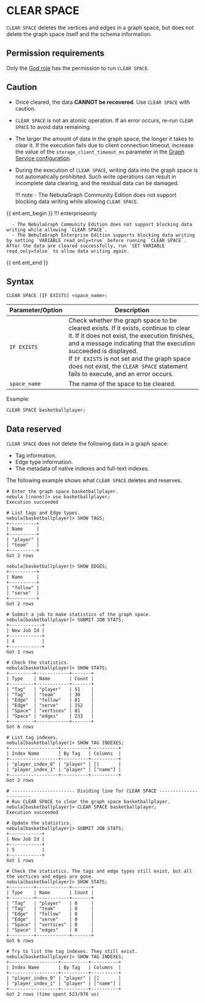 # CLEAR SPACE

`CLEAR SPACE` deletes the vertices and edges in a graph space, but does not delete the graph space itself and the schema information.

## Permission requirements

Only the [God role](../../7.data-security/1.authentication/3.role-list.md) has the permission to run `CLEAR SPACE`.

## Caution

- Once cleared, the data **CANNOT be recovered**. Use `CLEAR SPACE` with caution.
- `CLEAR SPACE` is not an atomic operation. If an error occurs, re-run `CLEAR SPACE` to avoid data remaining.
- The larger the amount of data in the graph space, the longer it takes to clear it. If the execution fails due to client connection timeout, increase the value of the `storage_client_timeout_ms` parameter in the [Graph Service configuration](../../5.configurations-and-logs/1.configurations/3.graph-config.md).
- During the execution of `CLEAR SPACE`, writing data into the graph space is not automatically prohibited. Such write operations can result in incomplete data clearing, and the residual data can be damaged.

  !!! note
      - The NebulaGraph Community Edition does not support blocking data writing while allowing `CLEAR SPACE`.

{{ ent.ent_begin }}
  !!! enterpriseonly

      - The NebulaGraph Community Edition does not support blocking data writing while allowing `CLEAR SPACE`.
      - The NebulaGraph Enterprise Edition supports blocking data writing by setting `VARIABLE read_only=true` before running `CLEAR SPACE`. After the data are cleared successfully, run `SET VARIABLE read_only=false` to allow data writing again.

{{ ent.ent_end }}
## Syntax

```ngql
CLEAR SPACE [IF EXISTS] <space_name>;
```

| Parameter/Option | Description |
| - | - |
| `IF EXISTS` | Check whether the graph space to be cleared exists. If it exists, continue to clear it. If it does not exist, the execution finishes, and a message indicating that the execution succeeded is displayed. <br/>If `IF EXISTS` is not set and the graph space does not exist, the `CLEAR SPACE` statement fails to execute, and an error occurs. |
|`space_name`| The name of the space to be cleared. |

Example:

```ngql
CLEAR SPACE basketballplayer;
```

## Data reserved

`CLEAR SPACE` does not delete the following data in a graph space:

- Tag information.
- Edge type information.
- The metadata of native indexes and full-text indexes.

The following example shows what `CLEAR SPACE` deletes and reserves.

```ngql
# Enter the graph space basketballplayer.
nebula [(none)]> use basketballplayer;
Execution succeeded

# List tags and Edge types.
nebula[basketballplayer]> SHOW TAGS;
+----------+
| Name     |
+----------+
| "player" |
| "team"   |
+----------+
Got 2 rows

nebula[basketballplayer]> SHOW EDGES;
+----------+
| Name     |
+----------+
| "follow" |
| "serve"  |
+----------+
Got 2 rows

# Submit a job to make statistics of the graph space.
nebula[basketballplayer]> SUBMIT JOB STATS;
+------------+
| New Job Id |
+------------+
| 4          |
+------------+
Got 1 rows

# Check the statistics.
nebula[basketballplayer]> SHOW STATS;
+---------+------------+-------+
| Type    | Name       | Count |
+---------+------------+-------+
| "Tag"   | "player"   | 51    |
| "Tag"   | "team"     | 30    |
| "Edge"  | "follow"   | 81    |
| "Edge"  | "serve"    | 152   |
| "Space" | "vertices" | 81    |
| "Space" | "edges"    | 233   |
+---------+------------+-------+
Got 6 rows

# List tag indexes.
nebula[basketballplayer]> SHOW TAG INDEXES;
+------------------+----------+----------+
| Index Name       | By Tag   | Columns  |
+------------------+----------+----------+
| "player_index_0" | "player" | []       |
| "player_index_1" | "player" | ["name"] |
+------------------+----------+----------+
Got 2 rows

# ----------------------- Dividing line for CLEAR SPACE -----------------------
# Run CLEAR SPACE to clear the graph space basketballplayer.
nebula[basketballplayer]> CLEAR SPACE basketballplayer;
Execution succeeded

# Update the statistics.
nebula[basketballplayer]> SUBMIT JOB STATS;
+------------+
| New Job Id |
+------------+
| 5          |
+------------+
Got 1 rows

# Check the statistics. The tags and edge types still exist, but all the vertices and edges are gone.
nebula[basketballplayer]> SHOW STATS;
+---------+------------+-------+
| Type    | Name       | Count |
+---------+------------+-------+
| "Tag"   | "player"   | 0     |
| "Tag"   | "team"     | 0     |
| "Edge"  | "follow"   | 0     |
| "Edge"  | "serve"    | 0     |
| "Space" | "vertices" | 0     |
| "Space" | "edges"    | 0     |
+---------+------------+-------+
Got 6 rows

# Try to list the tag indexes. They still exist.
nebula[basketballplayer]> SHOW TAG INDEXES;
+------------------+----------+----------+
| Index Name       | By Tag   | Columns  |
+------------------+----------+----------+
| "player_index_0" | "player" | []       |
| "player_index_1" | "player" | ["name"] |
+------------------+----------+----------+
Got 2 rows (time spent 523/978 us)
```
